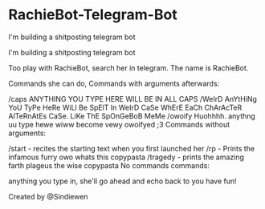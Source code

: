 # RachieBot-Telegram-Bot
I'm building a shitposting telegram bot

I'm building a shitposting telegram bot

Too play with RachieBot, search her in telegram. The name is RachieBot.

Commands she can do, Commands with arguments afterwards:

/caps ANYTHING YOU TYPE HERE WILL BE IN ALL CAPS
/WeIrD AnYtHiNg YoU TyPe HeRe WiLl Be SpElT In WeIrD CaSe WhErE EaCh ChArAcTeR AlTeRnAtEs CaSe. LiKe ThE SpOnGeBoB MeMe
/owoify Huohhhh. anythng uu type hewe wiww become vewy owoifyed ;3
Commands without arguments:

/start - recites the starting text when you first launched her
/rp - Prints the infamous furry owo whats this copypasta
/tragedy - prints the amazing farth plageus the wise copypasta
No commands commands:

anything you type in, she'll go ahead and echo back to you
have fun!

Created by @Sindiewen
